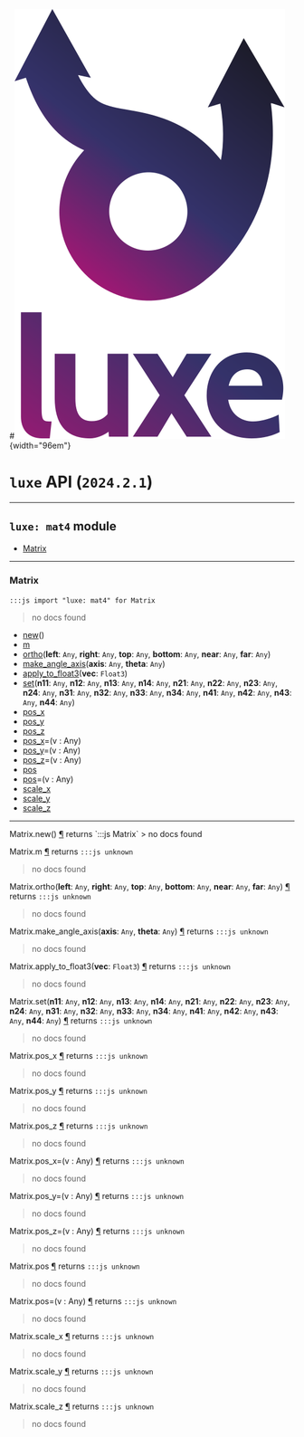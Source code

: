 #![](../../../images/luxe-dark.svg){width="96em"}

# `luxe` API (`2024.2.1`)  


---

## `luxe: mat4` module

- [Matrix](#matrix)   

---

### Matrix
`:::js import "luxe: mat4" for Matrix`
> no docs found

- [new](#Matrix.new)()
- [m](#Matrix.m)
- [ortho](#Matrix.ortho+6)(**left**: `Any`, **right**: `Any`, **top**: `Any`, **bottom**: `Any`, **near**: `Any`, **far**: `Any`)
- [make_angle_axis](#Matrix.make_angle_axis+2)(**axis**: `Any`, **theta**: `Any`)
- [apply_to_float3](#Matrix.apply_to_float3)(**vec**: `Float3`)
- [set](#Matrix.set+16)(**n11**: `Any`, **n12**: `Any`, **n13**: `Any`, **n14**: `Any`, **n21**: `Any`, **n22**: `Any`, **n23**: `Any`, **n24**: `Any`, **n31**: `Any`, **n32**: `Any`, **n33**: `Any`, **n34**: `Any`, **n41**: `Any`, **n42**: `Any`, **n43**: `Any`, **n44**: `Any`)
- [pos_x](#Matrix.pos_x)
- [pos_y](#Matrix.pos_y)
- [pos_z](#Matrix.pos_z)
- [pos_x](#Matrix.pos_x=)=(v : Any)
- [pos_y](#Matrix.pos_y=)=(v : Any)
- [pos_z](#Matrix.pos_z=)=(v : Any)
- [pos](#Matrix.pos)
- [pos](#Matrix.pos=)=(v : Any)
- [scale_x](#Matrix.scale_x)
- [scale_y](#Matrix.scale_y)
- [scale_z](#Matrix.scale_z)

<hr/>
<endpoint module="luxe: mat4" class="Matrix" signature="new()"></endpoint>
<signature id="Matrix.new">Matrix.new()
<a class="headerlink" href="#Matrix.new" title="Permanent link">¶</a></signature>
<span class='api_ret'>returns</span> `:::js Matrix`
> no docs found   

<endpoint module="luxe: mat4" class="Matrix" signature="m"></endpoint>
<signature id="Matrix.m">Matrix.m
<a class="headerlink" href="#Matrix.m" title="Permanent link">¶</a></signature>
<span class='api_ret'>returns</span> `:::js unknown`
> no docs found   

<endpoint module="luxe: mat4" class="Matrix" signature="ortho(left : Any, right : Any, top : Any, bottom : Any, near : Any, far : Any)"></endpoint>
<signature id="Matrix.ortho+6">Matrix.ortho(**left**: `Any`, **right**: `Any`, **top**: `Any`, **bottom**: `Any`, **near**: `Any`, **far**: `Any`)
<a class="headerlink" href="#Matrix.ortho+6" title="Permanent link">¶</a></signature>
<span class='api_ret'>returns</span> `:::js unknown`
> no docs found   

<endpoint module="luxe: mat4" class="Matrix" signature="make_angle_axis(axis : Any, theta : Any)"></endpoint>
<signature id="Matrix.make_angle_axis+2">Matrix.make_angle_axis(**axis**: `Any`, **theta**: `Any`)
<a class="headerlink" href="#Matrix.make_angle_axis+2" title="Permanent link">¶</a></signature>
<span class='api_ret'>returns</span> `:::js unknown`
> no docs found   

<endpoint module="luxe: mat4" class="Matrix" signature="apply_to_float3(vec : Float3)"></endpoint>
<signature id="Matrix.apply_to_float3">Matrix.apply_to_float3(**vec**: `Float3`)
<a class="headerlink" href="#Matrix.apply_to_float3" title="Permanent link">¶</a></signature>
<span class='api_ret'>returns</span> `:::js unknown`
> no docs found   

<endpoint module="luxe: mat4" class="Matrix" signature="set(n11 : Any, n12 : Any, n13 : Any, n14 : Any, n21 : Any, n22 : Any, n23 : Any, n24 : Any, n31 : Any, n32 : Any, n33 : Any, n34 : Any, n41 : Any, n42 : Any, n43 : Any, n44 : Any)"></endpoint>
<signature id="Matrix.set+16">Matrix.set(**n11**: `Any`, **n12**: `Any`, **n13**: `Any`, **n14**: `Any`, **n21**: `Any`, **n22**: `Any`, **n23**: `Any`, **n24**: `Any`, **n31**: `Any`, **n32**: `Any`, **n33**: `Any`, **n34**: `Any`, **n41**: `Any`, **n42**: `Any`, **n43**: `Any`, **n44**: `Any`)
<a class="headerlink" href="#Matrix.set+16" title="Permanent link">¶</a></signature>
<span class='api_ret'>returns</span> `:::js unknown`
> no docs found   

<endpoint module="luxe: mat4" class="Matrix" signature="pos_x"></endpoint>
<signature id="Matrix.pos_x">Matrix.pos_x
<a class="headerlink" href="#Matrix.pos_x" title="Permanent link">¶</a></signature>
<span class='api_ret'>returns</span> `:::js unknown`
> no docs found   

<endpoint module="luxe: mat4" class="Matrix" signature="pos_y"></endpoint>
<signature id="Matrix.pos_y">Matrix.pos_y
<a class="headerlink" href="#Matrix.pos_y" title="Permanent link">¶</a></signature>
<span class='api_ret'>returns</span> `:::js unknown`
> no docs found   

<endpoint module="luxe: mat4" class="Matrix" signature="pos_z"></endpoint>
<signature id="Matrix.pos_z">Matrix.pos_z
<a class="headerlink" href="#Matrix.pos_z" title="Permanent link">¶</a></signature>
<span class='api_ret'>returns</span> `:::js unknown`
> no docs found   

<endpoint module="luxe: mat4" class="Matrix" signature="pos_x=(v : Any)"></endpoint>
<signature id="Matrix.pos_x=">Matrix.pos_x=(v : Any)
<a class="headerlink" href="#Matrix.pos_x=" title="Permanent link">¶</a></signature>
<span class='api_ret'>returns</span> `:::js unknown`
> no docs found   

<endpoint module="luxe: mat4" class="Matrix" signature="pos_y=(v : Any)"></endpoint>
<signature id="Matrix.pos_y=">Matrix.pos_y=(v : Any)
<a class="headerlink" href="#Matrix.pos_y=" title="Permanent link">¶</a></signature>
<span class='api_ret'>returns</span> `:::js unknown`
> no docs found   

<endpoint module="luxe: mat4" class="Matrix" signature="pos_z=(v : Any)"></endpoint>
<signature id="Matrix.pos_z=">Matrix.pos_z=(v : Any)
<a class="headerlink" href="#Matrix.pos_z=" title="Permanent link">¶</a></signature>
<span class='api_ret'>returns</span> `:::js unknown`
> no docs found   

<endpoint module="luxe: mat4" class="Matrix" signature="pos"></endpoint>
<signature id="Matrix.pos">Matrix.pos
<a class="headerlink" href="#Matrix.pos" title="Permanent link">¶</a></signature>
<span class='api_ret'>returns</span> `:::js unknown`
> no docs found   

<endpoint module="luxe: mat4" class="Matrix" signature="pos=(v : Any)"></endpoint>
<signature id="Matrix.pos=">Matrix.pos=(v : Any)
<a class="headerlink" href="#Matrix.pos=" title="Permanent link">¶</a></signature>
<span class='api_ret'>returns</span> `:::js unknown`
> no docs found   

<endpoint module="luxe: mat4" class="Matrix" signature="scale_x"></endpoint>
<signature id="Matrix.scale_x">Matrix.scale_x
<a class="headerlink" href="#Matrix.scale_x" title="Permanent link">¶</a></signature>
<span class='api_ret'>returns</span> `:::js unknown`
> no docs found   

<endpoint module="luxe: mat4" class="Matrix" signature="scale_y"></endpoint>
<signature id="Matrix.scale_y">Matrix.scale_y
<a class="headerlink" href="#Matrix.scale_y" title="Permanent link">¶</a></signature>
<span class='api_ret'>returns</span> `:::js unknown`
> no docs found   

<endpoint module="luxe: mat4" class="Matrix" signature="scale_z"></endpoint>
<signature id="Matrix.scale_z">Matrix.scale_z
<a class="headerlink" href="#Matrix.scale_z" title="Permanent link">¶</a></signature>
<span class='api_ret'>returns</span> `:::js unknown`
> no docs found   

